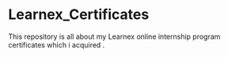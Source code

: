 # Learnex_Certificates
This repository is all about my Learnex online internship program certificates which i acquired . 
